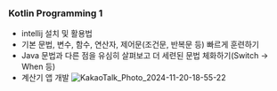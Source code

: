 ### Kotlin Programming 1

* intellij 설치 및 활용법
* 기본 문법, 변수, 함수, 연산자, 제어문(조건문, 반복문 등) 빠르게 훈련하기
* Java 문법과 다른 점을 유심히 살펴보고 더 세련된 문법 체화하기(Switch -> When 등)
* 계산기 앱 개발
  ![KakaoTalk_Photo_2024-11-20-18-55-22](https://github.com/user-attachments/assets/97edbfb0-20b4-4e8b-aa34-a412b496988d)
